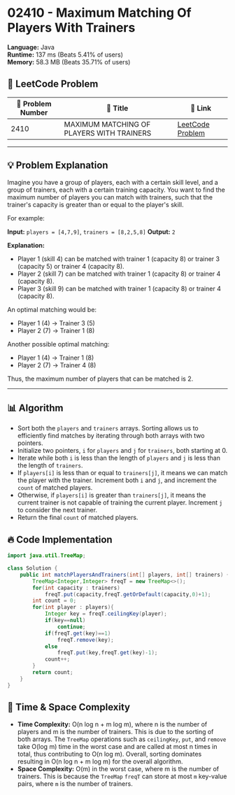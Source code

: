 # 02410 - Maximum Matching Of Players With Trainers
    
**Language:** Java  
**Runtime:** 137 ms (Beats 5.41% of users)  
**Memory:** 58.3 MB (Beats 35.71% of users)  

## 📝 **LeetCode Problem**
| 🔢 Problem Number | 📌 Title | 🔗 Link |
|------------------|--------------------------|--------------------------|
| 2410 | MAXIMUM MATCHING OF PLAYERS WITH TRAINERS | [LeetCode Problem](https://leetcode.com/problems/maximum-matching-of-players-with-trainers/) |

---

## 💡 **Problem Explanation**

Imagine you have a group of players, each with a certain skill level, and a group of trainers, each with a certain training capacity.  You want to find the maximum number of players you can match with trainers, such that the trainer's capacity is greater than or equal to the player's skill.

For example:

**Input:** `players = [4,7,9]`, `trainers = [8,2,5,8]`
**Output:** `2`

**Explanation:**

*   Player 1 (skill 4) can be matched with trainer 1 (capacity 8) or trainer 3 (capacity 5) or trainer 4 (capacity 8).
*   Player 2 (skill 7) can be matched with trainer 1 (capacity 8) or trainer 4 (capacity 8).
*   Player 3 (skill 9) can be matched with trainer 1 (capacity 8) or trainer 4 (capacity 8).

An optimal matching would be:

*   Player 1 (4) -> Trainer 3 (5)
*   Player 2 (7) -> Trainer 1 (8)

Another possible optimal matching:
*   Player 1 (4) -> Trainer 1 (8)
*   Player 2 (7) -> Trainer 4 (8)

Thus, the maximum number of players that can be matched is 2.

---

## 📊 **Algorithm**

*   Sort both the `players` and `trainers` arrays.  Sorting allows us to efficiently find matches by iterating through both arrays with two pointers.
*   Initialize two pointers, `i` for `players` and `j` for `trainers`, both starting at 0.
*   Iterate while both `i` is less than the length of `players` and `j` is less than the length of `trainers`.
*   If `players[i]` is less than or equal to `trainers[j]`, it means we can match the player with the trainer. Increment both `i` and `j`, and increment the `count` of matched players.
*   Otherwise, if `players[i]` is greater than `trainers[j]`, it means the current trainer is not capable of training the current player. Increment `j` to consider the next trainer.
*   Return the final `count` of matched players.

## 🔥 **Code Implementation**

```java
import java.util.TreeMap;

class Solution {
    public int matchPlayersAndTrainers(int[] players, int[] trainers) {
        TreeMap<Integer,Integer> freqT = new TreeMap<>();
        for(int capacity : trainers)
            freqT.put(capacity,freqT.getOrDefault(capacity,0)+1);
        int count = 0;
        for(int player : players){
            Integer key = freqT.ceilingKey(player);
            if(key==null)
                continue;
            if(freqT.get(key)==1)
                freqT.remove(key);
            else
                freqT.put(key,freqT.get(key)-1);
            count++;
        }
        return count;
    }
}
```

## 🚀 **Time & Space Complexity**

*   **Time Complexity:** O(n log n + m log m), where n is the number of players and m is the number of trainers. This is due to the sorting of both arrays.  The `TreeMap` operations such as `ceilingKey`, `put`, and `remove` take O(log m) time in the worst case and are called at most n times in total, thus contributing to O(n log m). Overall, sorting dominates resulting in O(n log n + m log m) for the overall algorithm.
*   **Space Complexity:** O(m) in the worst case, where m is the number of trainers.  This is because the `TreeMap` `freqT` can store at most `m` key-value pairs, where `m` is the number of trainers.
    